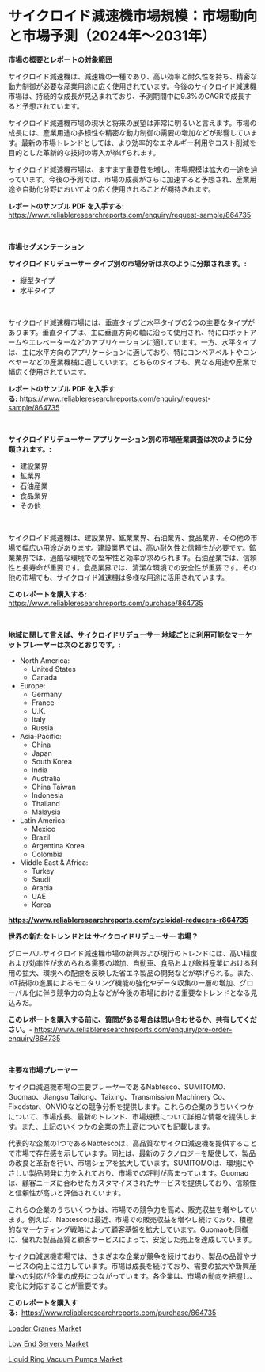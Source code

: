 <p><h1>サイクロイド減速機市場規模：市場動向と市場予測（2024年～2031年）</h1></p><p><strong>市場の概要とレポートの対象範囲</strong></p>
<p><p>サイクロイド減速機は、減速機の一種であり、高い効率と耐久性を持ち、精密な動力制御が必要な産業用途に広く使用されています。今後のサイクロイド減速機市場は、持続的な成長が見込まれており、予測期間中に9.3%のCAGRで成長すると予想されています。</p><p>サイクロイド減速機市場の現状と将来の展望は非常に明るいと言えます。市場の成長には、産業用途の多様性や精密な動力制御の需要の増加などが影響しています。最新の市場トレンドとしては、より効率的なエネルギー利用やコスト削減を目的とした革新的な技術の導入が挙げられます。</p><p>サイクロイド減速機市場は、ますます重要性を増し、市場規模は拡大の一途を辿っています。今後の予測では、市場の成長がさらに加速すると予想され、産業用途や自動化分野においてより広く使用されることが期待されます。</p></p>
<p><strong>レポートのサンプル PDF を入手する:</strong> <a href="https://www.reliableresearchreports.com/enquiry/request-sample/864735">https://www.reliableresearchreports.com/enquiry/request-sample/864735</a></p>
<p>&nbsp;</p>
<p><strong>市場セグメンテーション</strong></p>
<p><strong>サイクロイドリデューサー タイプ別の市場分析は次のように分類されます。:</strong></p>
<p><ul><li>縦型タイプ</li><li>水平タイプ</li></ul></p>
<p>&nbsp;</p>
<p><p>サイクロイド減速機市場には、垂直タイプと水平タイプの2つの主要なタイプがあります。垂直タイプは、主に垂直方向の軸に沿って使用され、特にロボットアームやエレベーターなどのアプリケーションに適しています。一方、水平タイプは、主に水平方向のアプリケーションに適しており、特にコンベアベルトやコンベヤーなどの産業機械に適しています。どちらのタイプも、異なる用途や産業で幅広く使用されています。</p></p>
<p><strong>レポートのサンプル PDF を入手する:</strong>&nbsp;<a href="https://www.reliableresearchreports.com/enquiry/request-sample/864735">https://www.reliableresearchreports.com/enquiry/request-sample/864735</a></p>
<p>&nbsp;</p>
<p><strong> サイクロイドリデューサー アプリケーション別の市場産業調査は次のように分類されます。:</strong></p>
<p><ul><li>建設業界</li><li>鉱業界</li><li>石油産業</li><li>食品業界</li><li>その他</li></ul></p>
<p>&nbsp;</p>
<p><p>サイクロイド減速機は、建設業界、鉱業業界、石油業界、食品業界、その他の市場で幅広い用途があります。建設業界では、高い耐久性と信頼性が必要です。鉱業業界では、過酷な環境での堅牢性と効率が求められます。石油産業では、信頼性と長寿命が重要です。食品業界では、清潔な環境での安全性が重要です。その他の市場でも、サイクロイド減速機は多様な用途に活用されています。</p></p>
<p><strong>このレポートを購入する:</strong>&nbsp; <a href="https://www.reliableresearchreports.com/purchase/864735">https://www.reliableresearchreports.com/purchase/864735</a></p>
<p>&nbsp;</p>
<p><strong>地域に関して言えば、サイクロイドリデューサー 地域ごとに利用可能なマーケットプレーヤーは次のとおりです。:</strong></p>
<p><ul>
    <li>
        North America:
        <ul>
            <li>United States</li>
            <li>Canada</li>
        </ul>
    </li>
    <li>
        Europe:
        <ul>
            <li>Germany</li>
            <li>France</li>
            <li>U.K.</li>
            <li>Italy</li>
            <li>Russia</li>
        </ul>
    </li>
    <li>
        Asia-Pacific:
        <ul>
            <li>China</li>
            <li>Japan</li>
            <li>South Korea</li>
            <li>India</li>
            <li>Australia</li>
            <li>China Taiwan</li>
            <li>Indonesia</li>
            <li>Thailand</li>
            <li>Malaysia</li>
        </ul>
    </li>
    <li>
        Latin America:
        <ul>
            <li>Mexico</li>
            <li>Brazil</li>
            <li>Argentina Korea</li>
            <li>Colombia</li>
        </ul>
    </li>
    <li>
        Middle East & Africa:
        <ul>
            <li>Turkey</li>
            <li>Saudi</li>
            <li>Arabia</li>
            <li>UAE</li>
            <li>Korea</li>
        </ul>
    </li>
    </ul></p>
<p><strong><a href="https://www.reliableresearchreports.com/cycloidal-reducers-r864735">https://www.reliableresearchreports.com/cycloidal-reducers-r864735</a></strong>&nbsp;</p>
<p><strong>世界の新たなトレンドとは サイクロイドリデューサー 市場？</strong></p>
<p><p>グローバルサイクロイド減速機市場の新興および現行のトレンドには、高い精度および効率性が求められる需要の増加、自動車、食品および飲料産業における利用の拡大、環境への配慮を反映した省エネ製品の開発などが挙げられる。また、IoT技術の進展によるモニタリング機能の強化やデータ収集の一層の増加、グローバル化に伴う競争力の向上などが今後の市場における重要なトレンドとなる見込みだ。</p></p>
<p><strong>このレポートを購入する前に、質問がある場合は問い合わせるか、共有してください。</strong>- <a href="https://www.reliableresearchreports.com/enquiry/pre-order-enquiry/864735">https://www.reliableresearchreports.com/enquiry/pre-order-enquiry/864735</a></p>
<p>&nbsp;</p>
<p><strong>主要な市場プレーヤー</strong></p>
<p><p>サイクロ減速機市場の主要プレーヤーであるNabtesco、SUMITOMO、Guomao、Jiangsu Tailong、Taixing、Transmission Machinery Co、Fixedstar、ONVIOなどの競争分析を提供します。これらの企業のうちいくつかについて、市場成長、最新のトレンド、市場規模について詳細な情報を提供します。また、上記のいくつかの企業の売上高についても記載します。</p><p>代表的な企業の1つであるNabtescoは、高品質なサイクロ減速機を提供することで市場で存在感を示しています。同社は、最新のテクノロジーを駆使して、製品の改良と革新を行い、市場シェアを拡大しています。SUMITOMOは、環境にやさしい製品開発に力を入れており、市場での評判が高まっています。Guomaoは、顧客ニーズに合わせたカスタマイズされたサービスを提供しており、信頼性と信頼性が高いと評価されています。</p><p>これらの企業のうちいくつかは、市場での競争力を高め、販売収益を増やしています。例えば、Nabtescoは最近、市場での販売収益を増やし続けており、積極的なマーケティング戦略によって顧客基盤を拡大しています。Guomaoも同様に、優れた製品品質と顧客サービスによって、安定した売上を達成しています。</p><p>サイクロ減速機市場では、さまざまな企業が競争を続けており、製品の品質やサービスの向上に注力しています。市場は成長を続けており、需要の拡大や新興産業への対応が企業の成長につながっています。各企業は、市場の動向を把握し、変化に対応することが重要です。</p></p>
<p><strong>このレポートを購入する:</strong>&nbsp;&nbsp;<a href="https://www.reliableresearchreports.com/purchase/864735">https://www.reliableresearchreports.com/purchase/864735</a></p>
<p><p><a href="https://github.com/abdelrhmankishk22/Market-Research-Report-List-4/blob/main/loader-cranes-market.md">Loader Cranes Market</a></p><p><a href="https://github.com/joannagoyvaerts/Market-Research-Report-List-2/blob/main/low-end-servers-market.md">Low End Servers Market</a></p><p><a href="https://github.com/ChiragRp1/Market-Research-Report-List-4/blob/main/liquid-ring-vacuum-pumps-market.md">Liquid Ring Vacuum Pumps Market</a></p></p>